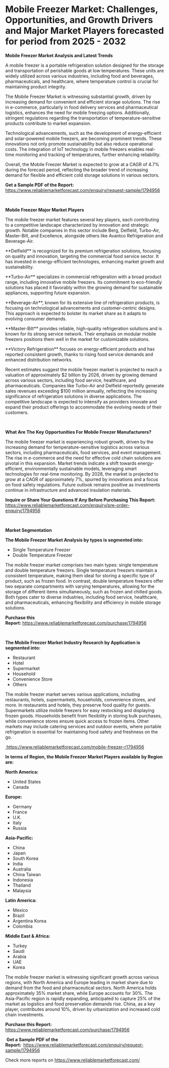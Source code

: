 <p><h1>Mobile Freezer Market: Challenges, Opportunities, and Growth Drivers and Major Market Players forecasted for period from 2025 - 2032</h1></p><p><strong>Mobile Freezer Market Analysis and Latest Trends</strong></p>
<p><p>A mobile freezer is a portable refrigeration solution designed for the storage and transportation of perishable goods at low temperatures. These units are widely utilized across various industries, including food and beverages, pharmaceuticals, and healthcare, where temperature control is crucial for maintaining product integrity. </p><p>The Mobile Freezer Market is witnessing substantial growth, driven by increasing demand for convenient and efficient storage solutions. The rise in e-commerce, particularly in food delivery services and pharmaceutical logistics, enhances the need for mobile freezing options. Additionally, stringent regulations regarding the transportation of temperature-sensitive products contribute to market expansion. </p><p>Technological advancements, such as the development of energy-efficient and solar-powered mobile freezers, are becoming prominent trends. These innovations not only promote sustainability but also reduce operational costs. The integration of IoT technology in mobile freezers enables real-time monitoring and tracking of temperatures, further enhancing reliability. </p><p>Overall, the Mobile Freezer Market is expected to grow at a CAGR of 4.7% during the forecast period, reflecting the broader trend of increasing demand for flexible and efficient cold storage solutions in various sectors.</p></p>
<p><strong>Get a Sample PDF of the Report:&nbsp;</strong> <a href="https://www.reliablemarketforecast.com/enquiry/request-sample/1794956?utm_campaign=2248&utm_medium=2&utm_source=Github&utm_content=ia&utm_term=10042025&utm_id=mobile-freezer">https://www.reliablemarketforecast.com/enquiry/request-sample/1794956</a></p>
<p>&nbsp;</p>
<p><strong>Mobile Freezer Major Market Players</strong></p>
<p><p>The mobile freezer market features several key players, each contributing to a competitive landscape characterized by innovation and strategic growth. Notable companies in this sector include Berg, Delfield, Turbo-Air, Master-Bilt, and Excellence, alongside others like Avantco Refrigeration and Beverage-Air.</p><p>**Delfield** is recognized for its premium refrigeration solutions, focusing on quality and innovation, targeting the commercial food service sector. It has invested in energy-efficient technologies, enhancing market growth and sustainability.</p><p>**Turbo-Air** specializes in commercial refrigeration with a broad product range, including innovative mobile freezers. Its commitment to eco-friendly solutions has placed it favorably within the growing demand for sustainable appliances, supporting future expansion.</p><p>**Beverage-Air**, known for its extensive line of refrigeration products, is focusing on technological advancements and customer-centric designs. This approach is expected to bolster its market share as it adapts to evolving consumer demands.</p><p>**Master-Bilt** provides reliable, high-quality refrigeration solutions and is known for its strong service network. Their emphasis on modular mobile freezers positions them well in the market for customizable solutions.</p><p>**Victory Refrigeration** focuses on energy-efficient products and has reported consistent growth, thanks to rising food service demands and enhanced distribution networks.</p><p>Recent estimates suggest the mobile freezer market is projected to reach a valuation of approximately $2 billion by 2026, driven by growing demand across various sectors, including food service, healthcare, and pharmaceuticals. Companies like Turbo-Air and Delfield reportedly generate sales revenues exceeding $100 million annually, reflecting the increasing significance of refrigeration solutions in diverse applications. The competitive landscape is expected to intensify as providers innovate and expand their product offerings to accommodate the evolving needs of their customers.</p></p>
<p>&nbsp;</p>
<p><strong>What Are The Key Opportunities For Mobile Freezer Manufacturers?</strong></p>
<p><p>The mobile freezer market is experiencing robust growth, driven by the increasing demand for temperature-sensitive logistics across various sectors, including pharmaceuticals, food services, and event management. The rise in e-commerce and the need for effective cold chain solutions are pivotal in this expansion. Market trends indicate a shift towards energy-efficient, environmentally sustainable models, leveraging smart technologies for real-time monitoring. By 2028, the market is projected to grow at a CAGR of approximately 7%, spurred by innovations and a focus on food safety regulations. Future outlook remains positive as investments continue in infrastructure and advanced insulation materials.</p></p>
<p><strong>Inquire or Share Your Questions If Any Before Purchasing This Report:</strong> <a href="https://www.reliablemarketforecast.com/enquiry/pre-order-enquiry/1794956?utm_campaign=2248&utm_medium=2&utm_source=Github&utm_content=ia&utm_term=10042025&utm_id=mobile-freezer">https://www.reliablemarketforecast.com/enquiry/pre-order-enquiry/1794956</a></p>
<p>&nbsp;</p>
<p><strong>Market Segmentation</strong></p>
<p><strong>The Mobile Freezer Market Analysis by types is segmented into:</strong></p>
<p><ul><li>Single Temperature Freezer</li><li>Double Temperature Freezer</li></ul></p>
<p><p>The mobile freezer market comprises two main types: single temperature and double temperature freezers. Single temperature freezers maintain a consistent temperature, making them ideal for storing a specific type of product, such as frozen food. In contrast, double temperature freezers offer two separate compartments with varying temperatures, allowing for the storage of different items simultaneously, such as frozen and chilled goods. Both types cater to diverse industries, including food service, healthcare, and pharmaceuticals, enhancing flexibility and efficiency in mobile storage solutions.</p></p>
<p><strong>Purchase this Report:&nbsp;</strong><a href="https://www.reliablemarketforecast.com/purchase/1794956?utm_campaign=2248&utm_medium=2&utm_source=Github&utm_content=ia&utm_term=10042025&utm_id=mobile-freezer">https://www.reliablemarketforecast.com/purchase/1794956</a></p>
<p>&nbsp;</p>
<p><strong>The Mobile Freezer Market Industry Research by Application is segmented into:</strong></p>
<p><ul><li>Restaurant</li><li>Hotel</li><li>Supermarket</li><li>Household</li><li>Convenience Store</li><li>Others</li></ul></p>
<p><p>The mobile freezer market serves various applications, including restaurants, hotels, supermarkets, households, convenience stores, and more. In restaurants and hotels, they preserve food quality for guests. Supermarkets utilize mobile freezers for easy restocking and displaying frozen goods. Households benefit from flexibility in storing bulk purchases, while convenience stores ensure quick access to frozen items. Other markets may include catering services and outdoor events, where portable refrigeration is essential for maintaining food safety and freshness on the go.</p></p>
<p><a href="https://www.reliablemarketforecast.com/mobile-freezer-r1794956?utm_campaign=2248&utm_medium=2&utm_source=Github&utm_content=ia&utm_term=10042025&utm_id=mobile-freezer">&nbsp;https://www.reliablemarketforecast.com/mobile-freezer-r1794956</a></p>
<p><strong>In terms of Region, the Mobile Freezer Market Players available by Region are:</strong></p>
<p>
    <p> <strong> North America: </strong>
        <ul>
            <li>United States</li>
            <li>Canada</li>
        </ul>
        </p> 
    <p> <strong> Europe: </strong>
        <ul>
            <li>Germany</li>
            <li>France</li>
            <li>U.K.</li>
            <li>Italy</li>
            <li>Russia</li>
        </ul>
        </p> 
    <p> <strong> Asia-Pacific: </strong>
        <ul>
            <li>China</li>
            <li>Japan</li>
            <li>South Korea</li>
            <li>India</li>
            <li>Australia</li>
            <li>China Taiwan</li>
            <li>Indonesia</li>
            <li>Thailand</li>
            <li>Malaysia</li>
        </ul>
        </p> 
    <p> <strong> Latin America: </strong>
        <ul>
            <li>Mexico</li>
            <li>Brazil</li>
            <li>Argentina Korea</li>
            <li>Colombia</li>
        </ul>
        </p> 
    <p> <strong> Middle East & Africa: </strong>
        <ul>
            <li>Turkey</li>
            <li>Saudi</li>
            <li>Arabia</li>
            <li>UAE</li>
            <li>Korea</li>
        </ul>
    </p>
    </p>
<p><p>The mobile freezer market is witnessing significant growth across various regions, with North America and Europe leading in market share due to demand from the food and pharmaceutical sectors. North America holds approximately 35% market share, while Europe accounts for 30%. The Asia-Pacific region is rapidly expanding, anticipated to capture 25% of the market as logistics and food preservation demands rise. China, as a key player, contributes around 10%, driven by urbanization and increased cold chain investments.</p></p>
<p><strong>Purchase this Report: </strong><a href="https://www.reliablemarketforecast.com/purchase/1794956?utm_campaign=2248&utm_medium=2&utm_source=Github&utm_content=ia&utm_term=10042025&utm_id=mobile-freezer">https://www.reliablemarketforecast.com/purchase/1794956</a></p>
<p>&nbsp;<strong>Get a Sample PDF of the Report:&nbsp;&nbsp;</strong><a href="https://www.reliablemarketforecast.com/enquiry/request-sample/1794956?utm_campaign=2248&utm_medium=2&utm_source=Github&utm_content=ia&utm_term=10042025&utm_id=mobile-freezer">https://www.reliablemarketforecast.com/enquiry/request-sample/1794956</a></p>
<p><strong></strong></p>
<p>Check more reports on <a href="https://www.reliablemarketforecast.com/?utm_campaign=2248&utm_medium=2&utm_source=Github&utm_content=ia&utm_term=10042025&utm_id=mobile-freezer">https://www.reliablemarketforecast.com/</a></p>